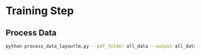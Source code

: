 # Training Step
## Process Data
```sh
python process_data_layoutlm.py --pdf_folder all_data --output all_data_annotated
```
